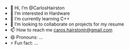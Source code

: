 - 👋 Hi, I’m @CarlosHairston
- 👀 I’m interested in Hardware
- 🌱 I’m currently learning C++
- 💞️ I’m looking to collaborate on projects for my resume
- 📫 How to reach me caros.hairstonjr@gmail.com
- 😄 Pronouns: ...
- ⚡ Fun fact: ...

<!---
CarlosHairston/CarlosHairston is a ✨ special ✨ repository because its `README.md` (this file) appears on your GitHub profile.
You can click the Preview link to take a look at your changes.
--->
